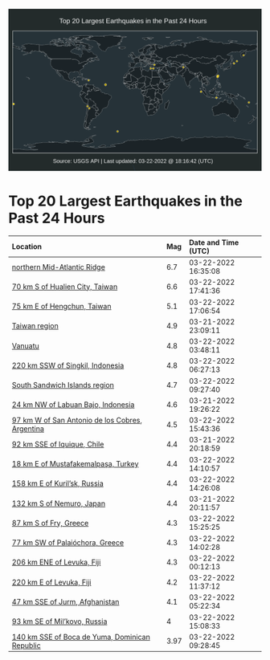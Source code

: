 ![Map](./map.png)

# Top 20 Largest Earthquakes in the Past 24 Hours

| Location | Mag | Date and Time (UTC) |
|:---|:---|:---|
| [northern Mid-Atlantic Ridge](https://earthquake.usgs.gov/earthquakes/eventpage/us6000h6ne) | 6.7 | 03-22-2022 16:35:08 |
| [70 km S of Hualien City, Taiwan](https://earthquake.usgs.gov/earthquakes/eventpage/us6000h6nr) | 6.6 | 03-22-2022 17:41:36 |
| [75 km E of Hengchun, Taiwan](https://earthquake.usgs.gov/earthquakes/eventpage/us6000h6nj) | 5.1 | 03-22-2022 17:06:54 |
| [Taiwan region](https://earthquake.usgs.gov/earthquakes/eventpage/us6000h6jc) | 4.9 | 03-21-2022 23:09:11 |
| [Vanuatu](https://earthquake.usgs.gov/earthquakes/eventpage/us6000h6kh) | 4.8 | 03-22-2022 03:48:11 |
| [220 km SSW of Singkil, Indonesia](https://earthquake.usgs.gov/earthquakes/eventpage/us6000h6l1) | 4.8 | 03-22-2022 06:27:13 |
| [South Sandwich Islands region](https://earthquake.usgs.gov/earthquakes/eventpage/us6000h6lj) | 4.7 | 03-22-2022 09:27:40 |
| [24 km NW of Labuan Bajo, Indonesia](https://earthquake.usgs.gov/earthquakes/eventpage/us6000h6i0) | 4.6 | 03-21-2022 19:26:22 |
| [97 km W of San Antonio de los Cobres, Argentina](https://earthquake.usgs.gov/earthquakes/eventpage/us6000h6n2) | 4.5 | 03-22-2022 15:43:36 |
| [92 km SSE of Iquique, Chile](https://earthquake.usgs.gov/earthquakes/eventpage/us6000h6ia) | 4.4 | 03-21-2022 20:18:59 |
| [18 km E of Mustafakemalpaşa, Turkey](https://earthquake.usgs.gov/earthquakes/eventpage/us6000h6mp) | 4.4 | 03-22-2022 14:10:57 |
| [158 km E of Kuril’sk, Russia](https://earthquake.usgs.gov/earthquakes/eventpage/us6000h6mv) | 4.4 | 03-22-2022 14:26:08 |
| [132 km S of Nemuro, Japan](https://earthquake.usgs.gov/earthquakes/eventpage/us6000h6ib) | 4.4 | 03-21-2022 20:11:57 |
| [87 km S of Fry, Greece](https://earthquake.usgs.gov/earthquakes/eventpage/us6000h6n1) | 4.3 | 03-22-2022 15:25:25 |
| [77 km SW of Palaióchora, Greece](https://earthquake.usgs.gov/earthquakes/eventpage/us6000h6ml) | 4.3 | 03-22-2022 14:02:28 |
| [206 km ENE of Levuka, Fiji](https://earthquake.usgs.gov/earthquakes/eventpage/us6000h6jt) | 4.3 | 03-22-2022 00:12:13 |
| [220 km E of Levuka, Fiji](https://earthquake.usgs.gov/earthquakes/eventpage/us6000h6lz) | 4.2 | 03-22-2022 11:37:12 |
| [47 km SSE of Jurm, Afghanistan](https://earthquake.usgs.gov/earthquakes/eventpage/us6000h6kq) | 4.1 | 03-22-2022 05:22:34 |
| [93 km SE of Mil’kovo, Russia](https://earthquake.usgs.gov/earthquakes/eventpage/us6000h6mx) | 4 | 03-22-2022 15:08:33 |
| [140 km SSE of Boca de Yuma, Dominican Republic](https://earthquake.usgs.gov/earthquakes/eventpage/pr2022081001) | 3.97 | 03-22-2022 09:28:45 |
